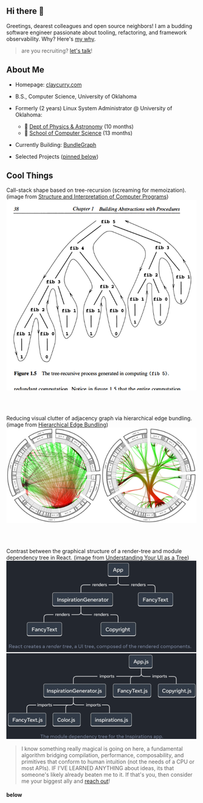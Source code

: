 ## Hi there 👋

Greetings, dearest colleagues and open source neighbors! I am a budding software engineer passionate about tooling, refactoring, and framework observability. Why? Here's [my why](https://hashnode.com/@claycurry).

> are you recruiting? [let's talk](mailto:me@claycurry.com)!


## About Me

- Homepage: [claycurry.com](https://claycurry.com)

- B.S., Computer Science, University of Oklahoma

- Formerly (2 years) Linux System Administrator @ University of Oklahoma:
  - 🔭 [Dept of Physics & Astronomy](https://ou.edu/cas/physics-astronomy) (10 months)
  - 👾 [School of Computer Science](https://cs.ou.edu) (13 months)

- Currently Building: [BundleGraph](https://bundlegraph/)

- Selected Projects ([pinned below](#below))

## Cool Things

Call-stack shape based on tree-recursion (screaming for memoization). (image from [Structure and Interpretation of Computer Programs](https://web.mit.edu/6.001/6.037/sicp.pdf))
<img src="https://github.com/clay-curry/clay-curry/blob/main/procedure-graph.png" alt="Call-stack shape for a computation based on tree-recursion" width="500" />

<br><br>

Reducing visual clutter of adjacency graph via hierarchical edge bundling. (image from [Hierarchical Edge Bundling](https://www.data-to-viz.com/graph/edge_bundling.html))
<img src="https://github.com/clay-curry/clay-curry/blob/main/edge-bundling.png" alt="Reducing visual clutter of adjacency graph via hierarchical edge bundling." width="500" />


<br><br>


Contrast between the graphical structure of a render-tree and module dependency tree in React. (image from [Understanding Your UI as a Tree](https://react.dev/learn/understanding-your-ui-as-a-tree))
<img src="https://github.com/clay-curry/clay-curry/blob/main/render-tree.png" alt="Render Tree" width="500" />
<img src="https://github.com/clay-curry/clay-curry/blob/main/dependency-tree.png" alt="Dependency Tree" width="500" />

> I know something really magical is going on here, a fundamental algorithm bridging compilation, performance, composability, and primitives that conform to human intuition (not the needs of a CPU or most APIs). IF I'VE LEARNED ANYTHING about ideas, its that someone's likely already beaten me to it. If that's you, then consider me your biggest ally and [reach out](mailto:me@claycurry.com)!

#### below
